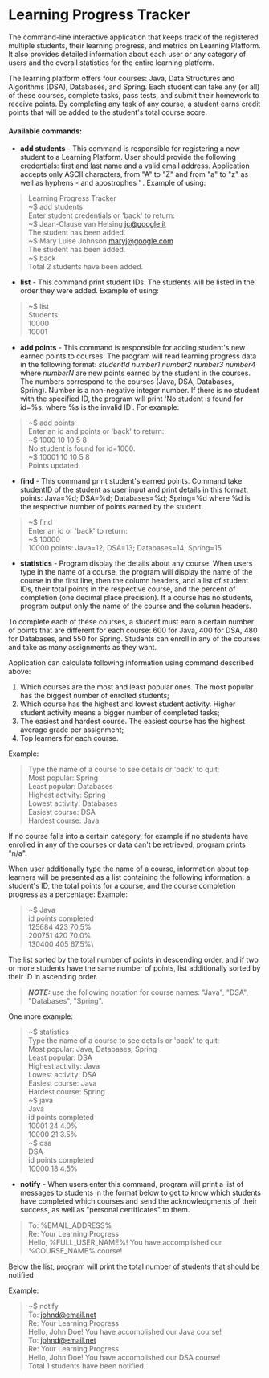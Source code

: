 # Learning Progress Tracker

The command-line interactive application that keeps track of the registered multiple students, their learning progress, and metrics on Learning Platform. 
It also provides detailed information about each user or any category of users and the overall statistics for the entire learning platform.

The learning platform offers four courses: Java, Data Structures and Algorithms (DSA), Databases, and Spring. Each student can take any (or all) of these courses, complete tasks, pass tests, and submit their homework to receive points. By completing any task of any course, a student earns credit points that will be added to the student's total course score.

#### Available commands:

- **add students** - This command is responsible for registering a new student to a Learning Platform. User should provide the following credentials: first and last name and a valid email address.
  Application accepts only ASCII characters, from "A" to "Z" and from "a" to "z" as well as hyphens - and apostrophes ' . Example of using:
>Learning Progress Tracker\
>~$ add students\
Enter student credentials or 'back' to return:\
> ~$ Jean-Clause van Helsing jc@google.it\
The student has been added.\
> ~$ Mary Luise Johnson maryj@google.com\
The student has been added.\
> ~$ back\
Total 2 students have been added.

- **list** - This command print student IDs. The students will be listed in the order they were added. Example of using:
> ~$ list\
  Students:\
  10000\
  10001

- **add points** - This command is responsible for adding student's new earned points to courses. The program will read learning progress data in the following format: _studentId number1 number2 number3 number4_ where _numberN_ are new points earned by the student in the courses. The numbers correspond to the courses (Java, DSA, Databases, Spring). Number is a non-negative integer number. If there is no student with the specified ID, the program will print 'No student is found for id=%s. where %s is the invalid ID'. 
For example:

> ~$ add points\
> Enter an id and points or 'back' to return:\
> ~$ 1000 10 10 5 8\
No student is found for id=1000.\
> ~$ 10001 10 10 5 8\
Points updated.

- **find** - This command print student's earned points. Command take studentID of the student as user input and print details in this format: <id> points: Java=%d; DSA=%d; Databases=%d; Spring=%d where %d is the respective number of points earned by the student. 
> ~$ find\
Enter an id or 'back' to return:\
> ~$ 10000\
10000 points: Java=12; DSA=13; Databases=14; Spring=15

- **statistics** - Program display the details about any course. When users type in the name of a course, the program will display the name of the course in the first line, then the column headers, and a list of student IDs, their total points in the respective course, and the percent of completion (one decimal place precision). If a course has no students, program output only the name of the course and the column headers.

To complete each of these courses, a student must earn a certain number of points that are different for each course: 600 for Java, 400 for DSA, 480 for Databases, and 550 for Spring. Students can enroll in any of the courses and take as many assignments as they want.

Application can calculate following information using command described above:

1. Which courses are the most and least popular ones. The most popular has the biggest number of enrolled students;
2. Which course has the highest and lowest student activity. Higher student activity means a bigger number of completed tasks;
3. The easiest and hardest course. The easiest course has the highest average grade per assignment;
4. Top learners for each course.

Example:

>Type the name of a course to see details or 'back' to quit:\
Most popular: Spring\
Least popular: Databases\
Highest activity: Spring\
Lowest activity: Databases\
Easiest course: DSA\
Hardest course: Java

If no course falls into a certain category, for example if no students have enrolled in any of the courses or data can't be retrieved, program prints "n/a".

When user additionally type the name of a course, information about top learners will be presented as a list containing the following information: a student's ID, the total points for a course, and the course completion progress as a percentage:
Example: 

> ~$ Java\
id  points completed\
125684 423    70.5%\
200751 420    70.0%\
130400 405    67.5%\

The list sorted by the total number of points in descending order, and if two or more students have the same number of points, list additionally sorted by their ID in ascending order.
> **_NOTE:_** use the following notation for course names: "Java", "DSA", "Databases", "Spring".

One more example:
> ~$ statistics\
Type the name of a course to see details or 'back' to quit:\
Most popular: Java, Databases, Spring\
Least popular: DSA\
Highest activity: Java\
Lowest activity: DSA\
Easiest course: Java\
Hardest course: Spring\
> ~$ java\
Java\
id    points    completed\
10001 24        4.0%\
10000 21        3.5%\
> ~$ dsa\
DSA\
id    points    completed\
10000 18        4.5%

- **notify** -  When users enter this command, program will print a list of messages to students in the format below to get to know which students have completed which courses and send the acknowledgments of their success, as well as "personal certificates" to them.

>To: %EMAIL_ADDRESS%\
Re: Your Learning Progress\
Hello, %FULL_USER_NAME%! You have accomplished our %COURSE_NAME% course!

Below the list, program will print the total number of students that should be notified

Example:
> ~$ notify\
To: johnd@email.net\
Re: Your Learning Progress\
Hello, John Doe! You have accomplished our Java course!\
To: johnd@email.net\
Re: Your Learning Progress\
Hello, John Doe! You have accomplished our DSA course!\
Total 1 students have been notified.
